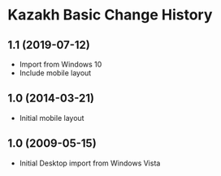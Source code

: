 Kazakh Basic Change History
====================

1.1 (2019-07-12)
----------------
* Import from Windows 10
* Include mobile layout

1.0 (2014-03-21)
----------------
* Initial mobile layout

1.0 (2009-05-15)
----------------------
* Initial Desktop import from Windows Vista
